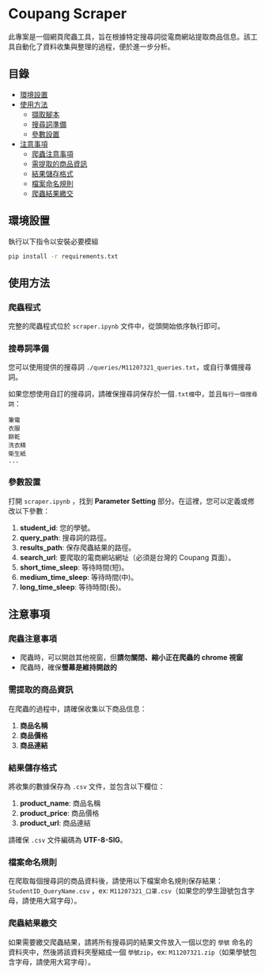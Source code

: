# Coupang Scraper

此專案是一個網頁爬蟲工具，旨在根據特定搜尋詞從電商網站提取商品信息。該工具自動化了資料收集與整理的過程，便於進一步分析。

## 目錄

- [環境設置](#環境設置)
- [使用方法](#使用方法)
  - [擷取腳本](#擷取腳本)
  - [搜尋詞準備](#搜尋詞準備)
  - [參數設置](#參數設置)
- [注意事項](#注意事項)
  - [爬蟲注意事項](#爬蟲注意事項)
  - [需提取的商品資訊](#需提取的商品資訊)
  - [結果儲存格式](#結果儲存格式)
  - [檔案命名規則](#檔案命名規則)
  - [爬蟲結果繳交](#爬蟲結果繳交)

## 環境設置

執行以下指令以安裝必要模組

```bash
pip install -r requirements.txt
```

## 使用方法

### 爬蟲程式

完整的爬蟲程式位於 `scraper.ipynb` 文件中，從頭開始依序執行即可。

### 搜尋詞準備

您可以使用提供的搜尋詞 `./queries/M11207321_queries.txt`，或自行準備搜尋詞。

如果您想使用自訂的搜尋詞，請確保搜尋詞保存於一個`.txt檔`中，並且`每行一個搜尋詞`：

```
筆電
衣服
餅乾
洗衣精
衛生紙
...
```

### 參數設置

打開 `scraper.ipynb` ，找到 **Parameter Setting** 部分。在這裡，您可以定義或修改以下參數：

1. **student_id**: 您的學號。
2. **query_path**: 搜尋詞的路徑。
3. **results_path**: 保存爬蟲結果的路徑。
4. **search_url**: 要爬取的電商網站網址（必須是台灣的 Coupang 頁面）。
5. **short_time_sleep**: 等待時間(短)。
6. **medium_time_sleep**: 等待時間(中)。
7. **long_time_sleep**: 等待時間(長)。

## 注意事項

### 爬蟲注意事項
- 爬蟲時，可以開啟其他視窗，但**請勿關閉、縮小正在爬蟲的 chrome 視窗**
- 爬蟲時，確保**螢幕是維持開啟的**

### 需提取的商品資訊

在爬蟲的過程中，請確保收集以下商品信息：

1. **商品名稱**
2. **商品價格**
3. **商品連結**

### 結果儲存格式

將收集的數據保存為 `.csv` 文件，並包含以下欄位：

1. **product_name**: 商品名稱
2. **product_price**: 商品價格
3. **product_url**: 商品連結

請確保 `.csv` 文件編碼為 **UTF-8-SIG**。

### 檔案命名規則

在爬取每個搜尋詞的商品資料後，請使用以下檔案命名規則保存結果：`StudentID_QueryName.csv` ，ex: `M11207321_口罩.csv`（如果您的學生證號包含字母，請使用大寫字母）。

### 爬蟲結果繳交

如果需要繳交爬蟲結果，請將所有搜尋詞的結果文件放入一個以您的 `學號` 命名的資料夾中，然後將該資料夾壓縮成一個 `學號zip`，ex: `M11207321.zip`（如果學號包含字母，請使用大寫字母）。